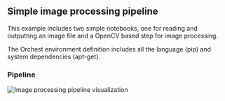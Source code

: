 ## Simple image processing pipeline

This example includes two simple notebooks, one for reading and outputting an image file and a OpenCV based step for image processing.

The Orchest environment definition includes all the language (pip) and system dependencies (apt-get).

### Pipeline
![Image processing pipeline visualization](https://pviz.orchest.io/?pipeline=https://github.com/ricklamers/orchest-simple-image-example/blob/master/main.orchest)